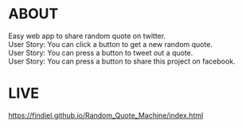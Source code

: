 # ABOUT
Easy web app to share random quote on twitter. <br />
User Story: You can click a button to get a new random quote. <br />
User Story: You can press a button to tweet out a quote. <br />
User Story: You can press a button to share this project on facebook.
# LIVE
https://findiel.github.io/Random_Quote_Machine/index.html
